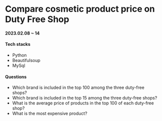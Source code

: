 <h1>Compare cosmetic product price on Duty Free Shop</h1>
<h4>2023.02.08 ~ 14</h4>
<h4>Tech stacks</h4>
<ul>
  <li>Python</li>
  <li>Beautifulsoup</li>
  <li>MySql</li>
</ul>
<h4>Questions</h4>
<ul>
  <li>Which brand is included in the top 100 among the three duty-free shops?</li>
  <li>Which brand is included in the top 15 among the three duty-free shops?</li>
  <li>What is the average price of products in the top 100 of each duty-free shop?</li>
  <li>What is the most expensive product?</li>
</ul>

